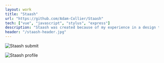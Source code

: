 ```yaml
---
layout: work
title: "Staash"
url: "https://github.com/Adam-Collier/Staash"
tech: ["vue", "javascript", "stylus", "express"]
description: "Staash was created because of my experience in a design team a team of designers need to store web design inspiration in a simple, visually understandable way. Previous solutions included pinterest and savee but I felt this wasn't the most efficient way to store their valuable inspiration to use later. In Staash users simply input the title and url of the site they want to add to their teams repo and Staash will go out, grab and screenshot and add it to their teams list of sites."
header: "/staash-header.jpg"
---
```


![Staash submit](/staash-submit.jpg)

![Staash profile](/staash-profile.jpg)

